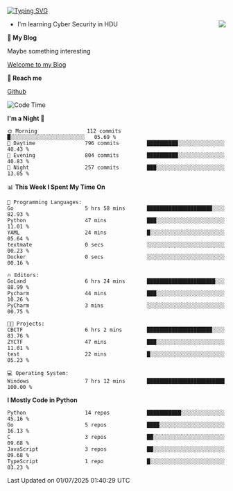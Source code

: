 [![Typing SVG](https://readme-typing-svg.herokuapp.com?font=Fira+Code&pause=1000&random=false&width=450&height=60&lines=Hello+%F0%9F%91%8B%F0%9F%8F%BB;I'm+JBNRZ)](https://git.io/typing-svg)

<a href="#">
  <img align="right" src="https://github-readme-stats.vercel.app/api?username=JBNRZ&show_icons=true&bg_color=15,f2f7fd,E0EAFC" />
</a>

- I'm learning Cyber Security in HDU

 **🌱 My Blog**

Maybe something interesting

[Welcome to my Blog](https://jbnrz.com.cn/)

 **💬 Reach me** 

[Github](https://github.com/JBNRZ)


<!--START_SECTION:waka-->
![Code Time](http://img.shields.io/badge/Code%20Time-1%2C297%20hrs%2059%20mins-blue)

**I'm a Night 🦉** 

```text
🌞 Morning                112 commits         █░░░░░░░░░░░░░░░░░░░░░░░░   05.69 % 
🌆 Daytime                796 commits         ██████████░░░░░░░░░░░░░░░   40.43 % 
🌃 Evening                804 commits         ██████████░░░░░░░░░░░░░░░   40.83 % 
🌙 Night                  257 commits         ███░░░░░░░░░░░░░░░░░░░░░░   13.05 % 
```


📊 **This Week I Spent My Time On** 

```text
💬 Programming Languages: 
Go                       5 hrs 58 mins       █████████████████████░░░░   82.93 % 
Python                   47 mins             ███░░░░░░░░░░░░░░░░░░░░░░   11.01 % 
YAML                     24 mins             █░░░░░░░░░░░░░░░░░░░░░░░░   05.64 % 
textmate                 0 secs              ░░░░░░░░░░░░░░░░░░░░░░░░░   00.23 % 
Docker                   0 secs              ░░░░░░░░░░░░░░░░░░░░░░░░░   00.16 % 

🔥 Editors: 
GoLand                   6 hrs 24 mins       ██████████████████████░░░   88.99 % 
Pycharm                  44 mins             ███░░░░░░░░░░░░░░░░░░░░░░   10.26 % 
PyCharm                  3 mins              ░░░░░░░░░░░░░░░░░░░░░░░░░   00.75 % 

🐱‍💻 Projects: 
CBCTF                    6 hrs 2 mins        █████████████████████░░░░   83.76 % 
ZYCTF                    47 mins             ███░░░░░░░░░░░░░░░░░░░░░░   11.01 % 
test                     22 mins             █░░░░░░░░░░░░░░░░░░░░░░░░   05.23 % 

💻 Operating System: 
Windows                  7 hrs 12 mins       █████████████████████████   100.00 % 
```

**I Mostly Code in Python** 

```text
Python                   14 repos            ███████████░░░░░░░░░░░░░░   45.16 % 
Go                       5 repos             ████░░░░░░░░░░░░░░░░░░░░░   16.13 % 
C                        3 repos             ██░░░░░░░░░░░░░░░░░░░░░░░   09.68 % 
JavaScript               3 repos             ██░░░░░░░░░░░░░░░░░░░░░░░   09.68 % 
TypeScript               1 repo              █░░░░░░░░░░░░░░░░░░░░░░░░   03.23 % 
```




 Last Updated on 01/07/2025 01:40:29 UTC
<!--END_SECTION:waka-->
